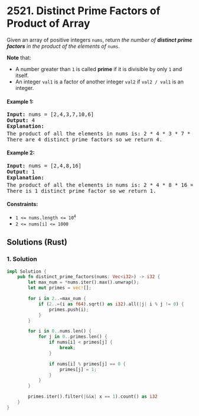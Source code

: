 # 2521. Distinct Prime Factors of Product of Array
Given an array of positive integers `nums`, return *the number of **distinct prime factors** in the product of the elements of* `nums`.

**Note** that:

* A number greater than `1` is called **prime** if it is divisible by only `1` and itself.
* An integer `val1` is a factor of another integer `val2` if `val2 / val1` is an integer.

#### Example 1:
<pre>
<strong>Input:</strong> nums = [2,4,3,7,10,6]
<strong>Output:</strong> 4
<strong>Explanation:</strong>
The product of all the elements in nums is: 2 * 4 * 3 * 7 * 10 * 6 = 10080 = 2<sup>5</sup> * 3<sup>2</sup> * 5 * 7.
There are 4 distinct prime factors so we return 4.
</pre>

#### Example 2:
<pre>
<strong>Input:</strong> nums = [2,4,8,16]
<strong>Output:</strong> 1
<strong>Explanation:</strong>
The product of all the elements in nums is: 2 * 4 * 8 * 16 = 1024 = 2<sup>10</sup>.
There is 1 distinct prime factor so we return 1.
</pre>

#### Constraints:
* <code>1 <= nums.length <= 10<sup>4</sup></code>
* `2 <= nums[i] <= 1000`

## Solutions (Rust)

### 1. Solution
```Rust
impl Solution {
    pub fn distinct_prime_factors(nums: Vec<i32>) -> i32 {
        let max_num = *nums.iter().max().unwrap();
        let mut primes = vec![];

        for i in 2..=max_num {
            if (2..=(i as f64).sqrt() as i32).all(|j| i % j != 0) {
                primes.push(i);
            }
        }

        for i in 0..nums.len() {
            for j in 0..primes.len() {
                if nums[i] < primes[j] {
                    break;
                }

                if nums[i] % primes[j] == 0 {
                    primes[j] = 1;
                }
            }
        }

        primes.iter().filter(|&&x| x == 1).count() as i32
    }
}
```
